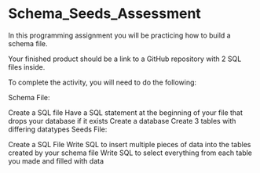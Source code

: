 # Schema_Seeds_Assessment

In this programming assignment you will be practicing how to build a schema file.

Your finished product should be a link to a GitHub repository with 2 SQL files inside.

To complete the activity, you will need to do the following:

Schema File:

Create a SQL file
Have a SQL statement at the beginning of your file that drops your database if it exists
Create a database
Create 3 tables with differing datatypes
Seeds File:

Create a SQL File
Write SQL to insert multiple pieces of data into the tables created by your schema file
Write SQL to select everything from each table you made and filled with data
